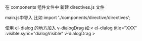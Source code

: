 在 components 组件文件中 新建 directives.js 文件

main.js中导入  比如  import './components/directive/directives';  

使用 el-dialog 的地方加入 v-dialogDrag 如:< el-dialog  title="XXX" :visible.sync="dialogVisible" v-dialogDrag >
